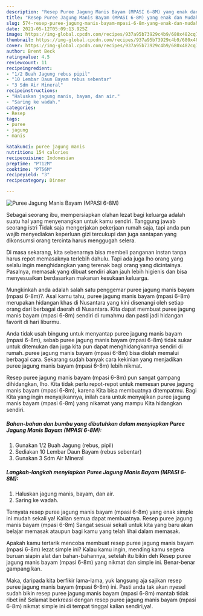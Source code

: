 ```yaml
---
description: "Resep Puree Jagung Manis Bayam (MPASI 6-8M) yang enak dan Mudah Dibuat"
title: "Resep Puree Jagung Manis Bayam (MPASI 6-8M) yang enak dan Mudah Dibuat"
slug: 574-resep-puree-jagung-manis-bayam-mpasi-6-8m-yang-enak-dan-mudah-dibuat
date: 2021-05-12T05:09:13.925Z
image: https://img-global.cpcdn.com/recipes/937a95b73929c4b9/680x482cq70/puree-jagung-manis-bayam-mpasi-6-8m-foto-resep-utama.jpg
thumbnail: https://img-global.cpcdn.com/recipes/937a95b73929c4b9/680x482cq70/puree-jagung-manis-bayam-mpasi-6-8m-foto-resep-utama.jpg
cover: https://img-global.cpcdn.com/recipes/937a95b73929c4b9/680x482cq70/puree-jagung-manis-bayam-mpasi-6-8m-foto-resep-utama.jpg
author: Brent Beck
ratingvalue: 4.5
reviewcount: 11
recipeingredient:
- "1/2 Buah Jagung rebus pipil"
- "10 Lembar Daun Bayam rebus sebentar"
- "3 Sdm Air Mineral"
recipeinstructions:
- "Haluskan jagung manis, bayam, dan air."
- "Saring ke wadah."
categories:
- Resep
tags:
- puree
- jagung
- manis

katakunci: puree jagung manis 
nutrition: 154 calories
recipecuisine: Indonesian
preptime: "PT12M"
cooktime: "PT56M"
recipeyield: "3"
recipecategory: Dinner

---
```



![Puree Jagung Manis Bayam (MPASI 6-8M)](https://img-global.cpcdn.com/recipes/937a95b73929c4b9/680x482cq70/puree-jagung-manis-bayam-mpasi-6-8m-foto-resep-utama.jpg)

Sebagai seorang ibu, mempersiapkan olahan lezat bagi keluarga adalah suatu hal yang menyenangkan untuk kamu sendiri. Tanggung jawab seorang istri Tidak saja mengerjakan pekerjaan rumah saja, tapi anda pun wajib menyediakan keperluan gizi tercukupi dan juga santapan yang dikonsumsi orang tercinta harus menggugah selera.

Di masa  sekarang, kita sebenarnya bisa membeli panganan instan tanpa harus repot memasaknya terlebih dahulu. Tapi ada juga lho orang yang selalu ingin menghidangkan yang terenak bagi orang yang dicintainya. Pasalnya, memasak yang dibuat sendiri akan jauh lebih higienis dan bisa menyesuaikan berdasarkan makanan kesukaan keluarga. 



Mungkinkah anda adalah salah satu penggemar puree jagung manis bayam (mpasi 6-8m)?. Asal kamu tahu, puree jagung manis bayam (mpasi 6-8m) merupakan hidangan khas di Nusantara yang kini disenangi oleh setiap orang dari berbagai daerah di Nusantara. Kita dapat membuat puree jagung manis bayam (mpasi 6-8m) sendiri di rumahmu dan pasti jadi hidangan favorit di hari liburmu.

Anda tidak usah bingung untuk menyantap puree jagung manis bayam (mpasi 6-8m), sebab puree jagung manis bayam (mpasi 6-8m) tidak sukar untuk ditemukan dan juga kita pun dapat menghidangkannya sendiri di rumah. puree jagung manis bayam (mpasi 6-8m) bisa diolah memalui berbagai cara. Sekarang sudah banyak cara kekinian yang menjadikan puree jagung manis bayam (mpasi 6-8m) lebih nikmat.

Resep puree jagung manis bayam (mpasi 6-8m) pun sangat gampang dihidangkan, lho. Kita tidak perlu repot-repot untuk memesan puree jagung manis bayam (mpasi 6-8m), karena Kita bisa membuatnya ditempatmu. Bagi Kita yang ingin menyajikannya, inilah cara untuk menyajikan puree jagung manis bayam (mpasi 6-8m) yang nikamat yang mampu Kita hidangkan sendiri.

<!--inarticleads1-->

##### Bahan-bahan dan bumbu yang dibutuhkan dalam menyiapkan Puree Jagung Manis Bayam (MPASI 6-8M):

1. Gunakan 1/2 Buah Jagung (rebus, pipil)
1. Sediakan 10 Lembar Daun Bayam (rebus sebentar)
1. Gunakan 3 Sdm Air Mineral




<!--inarticleads2-->

##### Langkah-langkah menyiapkan Puree Jagung Manis Bayam (MPASI 6-8M):

1. Haluskan jagung manis, bayam, dan air.
1. Saring ke wadah.




Ternyata resep puree jagung manis bayam (mpasi 6-8m) yang enak simple ini mudah sekali ya! Kalian semua dapat membuatnya. Resep puree jagung manis bayam (mpasi 6-8m) Sangat sesuai sekali untuk kita yang baru akan belajar memasak ataupun bagi kamu yang telah lihai dalam memasak.

Apakah kamu tertarik mencoba membuat resep puree jagung manis bayam (mpasi 6-8m) lezat simple ini? Kalau kamu ingin, mending kamu segera buruan siapin alat dan bahan-bahannya, setelah itu bikin deh Resep puree jagung manis bayam (mpasi 6-8m) yang nikmat dan simple ini. Benar-benar gampang kan. 

Maka, daripada kita berfikir lama-lama, yuk langsung aja sajikan resep puree jagung manis bayam (mpasi 6-8m) ini. Pasti anda tak akan nyesel sudah bikin resep puree jagung manis bayam (mpasi 6-8m) mantab tidak ribet ini! Selamat berkreasi dengan resep puree jagung manis bayam (mpasi 6-8m) nikmat simple ini di tempat tinggal kalian sendiri,ya!.

